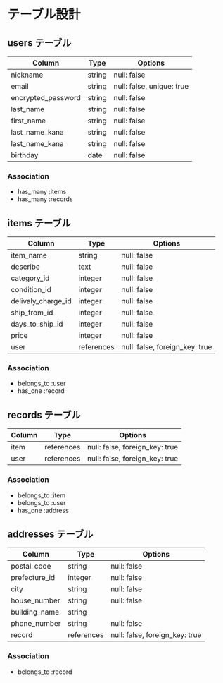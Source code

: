 # テーブル設計

## users テーブル

| Column             | Type    | Options                   |
| ------------------ | ------- | ------------------------- |
| nickname           | string  | null: false               |
| email              | string  | null: false, unique: true |
| encrypted_password | string  | null: false               |
| last_name          | string  | null: false               |
| first_name         | string  | null: false               |
| last_name_kana     | string  | null: false               |
| last_name_kana     | string  | null: false               |
| birthday           | date    | null: false               |

### Association

- has_many :items
- has_many :records


## items テーブル

| Column             | Type       | Options                        |
| ------------------ | ---------- | ------------------------------ |
| item_name          | string     | null: false                    |
| describe           | text       | null: false                    |
| category_id        | integer    | null: false                    |
| condition_id       | integer    | null: false                    |
| delivaly_charge_id | integer    | null: false                    |
| ship_from_id       | integer    | null: false                    |
| days_to_ship_id    | integer    | null: false                    |
| price              | integer    | null: false                    |
| user               | references | null: false, foreign_key: true |

### Association

- belongs_to :user
- has_one :record


## records テーブル

| Column | Type       | Options                        |
| ------ | ---------- | ------------------------------ |
| item   | references | null: false, foreign_key: true |
| user   | references | null: false, foreign_key: true |

### Association

- belongs_to :item
- belongs_to :user
- has_one :address


## addresses テーブル
| Column        | Type       | Options                        |
| ------------- | ---------- | ------------------------------ |
| postal_code   | string     | null: false                    |
| prefecture_id | integer    | null: false                    |
| city          | string     | null: false                    |
| house_number  | string     | null: false                    |
| building_name | string     |                                |
| phone_number  | string     | null: false                    |
| record        | references | null: false, foreign_key: true |

### Association
- belongs_to :record